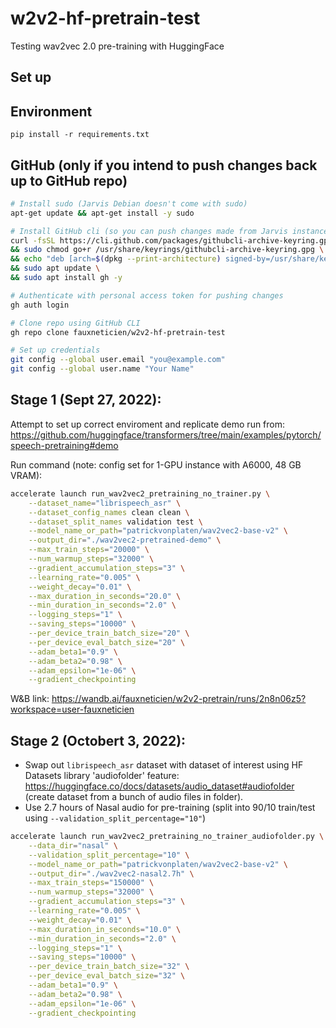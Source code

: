 # w2v2-hf-pretrain-test
Testing wav2vec 2.0 pre-training with HuggingFace

## Set up

## Environment

```
pip install -r requirements.txt
```

## GitHub (only if you intend to push changes back up to GitHub repo)

```bash
# Install sudo (Jarvis Debian doesn't come with sudo)
apt-get update && apt-get install -y sudo

# Install GitHub cli (so you can push changes made from Jarvis instance)
curl -fsSL https://cli.github.com/packages/githubcli-archive-keyring.gpg | sudo dd of=/usr/share/keyrings/githubcli-archive-keyring.gpg \
&& sudo chmod go+r /usr/share/keyrings/githubcli-archive-keyring.gpg \
&& echo "deb [arch=$(dpkg --print-architecture) signed-by=/usr/share/keyrings/githubcli-archive-keyring.gpg] https://cli.github.com/packages stable main" | sudo tee /etc/apt/sources.list.d/github-cli.list > /dev/null \
&& sudo apt update \
&& sudo apt install gh -y

# Authenticate with personal access token for pushing changes
gh auth login

# Clone repo using GitHub CLI
gh repo clone fauxneticien/w2v2-hf-pretrain-test

# Set up credentials
git config --global user.email "you@example.com"
git config --global user.name "Your Name"
```

## Stage 1 (Sept 27, 2022):

Attempt to set up correct enviroment and replicate demo run from:
https://github.com/huggingface/transformers/tree/main/examples/pytorch/speech-pretraining#demo

Run command (note: config set for 1-GPU instance with A6000, 48 GB VRAM):

```bash
accelerate launch run_wav2vec2_pretraining_no_trainer.py \
	--dataset_name="librispeech_asr" \
	--dataset_config_names clean clean \
	--dataset_split_names validation test \
	--model_name_or_path="patrickvonplaten/wav2vec2-base-v2" \
	--output_dir="./wav2vec2-pretrained-demo" \
	--max_train_steps="20000" \
	--num_warmup_steps="32000" \
	--gradient_accumulation_steps="3" \
	--learning_rate="0.005" \
	--weight_decay="0.01" \
	--max_duration_in_seconds="20.0" \
	--min_duration_in_seconds="2.0" \
	--logging_steps="1" \
	--saving_steps="10000" \
	--per_device_train_batch_size="20" \
	--per_device_eval_batch_size="20" \
	--adam_beta1="0.9" \
	--adam_beta2="0.98" \
	--adam_epsilon="1e-06" \
	--gradient_checkpointing
```

W&B link: https://wandb.ai/fauxneticien/w2v2-pretrain/runs/2n8n06z5?workspace=user-fauxneticien

## Stage 2 (Octobert 3, 2022):

- Swap out `librispeech_asr` dataset with dataset of interest using HF Datasets library 'audiofolder' feature: https://huggingface.co/docs/datasets/audio_dataset#audiofolder (create dataset from a bunch of audio files in folder). 
- Use 2.7 hours of Nasal audio for pre-training (split into 90/10 train/test using `--validation_split_percentage="10"`)

```bash
accelerate launch run_wav2vec2_pretraining_no_trainer_audiofolder.py \
	--data_dir="nasal" \
	--validation_split_percentage="10" \
	--model_name_or_path="patrickvonplaten/wav2vec2-base-v2" \
	--output_dir="./wav2vec2-nasal2.7h" \
	--max_train_steps="150000" \
	--num_warmup_steps="32000" \
	--gradient_accumulation_steps="3" \
	--learning_rate="0.005" \
	--weight_decay="0.01" \
	--max_duration_in_seconds="10.0" \
	--min_duration_in_seconds="2.0" \
	--logging_steps="1" \
	--saving_steps="10000" \
	--per_device_train_batch_size="32" \
	--per_device_eval_batch_size="32" \
	--adam_beta1="0.9" \
	--adam_beta2="0.98" \
	--adam_epsilon="1e-06" \
	--gradient_checkpointing
```